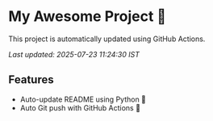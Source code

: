 # My Awesome Project 🚀

This project is automatically updated using GitHub Actions.

_Last updated: 2025-07-23 11:24:30 IST_

## Features
- Auto-update README using Python 🐍
- Auto Git push with GitHub Actions 🤖
